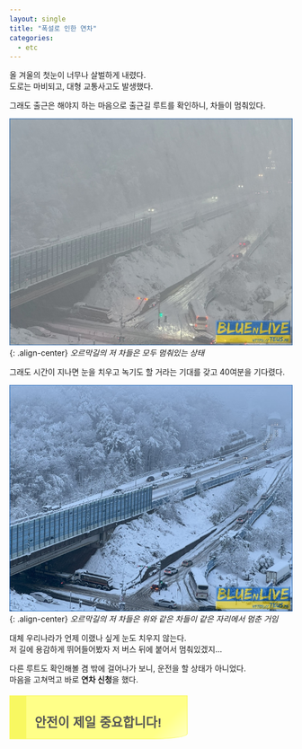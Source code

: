 ```yaml
---
layout: single
title: "폭설로 인한 연차"
categories:
  - etc
---
```


올 겨울의 첫눈이 너무나 살벌하게 내렸다.\
도로는 마비되고, 대형 교통사고도 발생했다.

그래도 출근은 해야지 하는 마음으로 출근길 루트를 확인하니, 차들이 멈춰있다.

![image](</images/2024-11-28/20241127_221602587_iOSs64.jpg>){: .align-center}
*오르막길의 저 차들은 모두 멈춰있는 상태*

그래도 시간이 지나면 눈을 치우고 녹기도 할 거라는 기대를 갖고 40여분을 기다렸다.

![image](</images/2024-11-28/20241127_225502860_iOSs64.jpg>){: .align-center}
*오르막길의 저 차들은 위와 같은 차들이 같은 자리에서 멈춘 거임*

대체 우리나라가 언제 이랬나 싶게 눈도 치우지 않는다.\
저 길에 용감하게 뛰어들어봤자 저 버스 뒤에 붙어서 멈춰있겠지...

다른 루트도 확인해볼 겸 밖에 걸어나가 보니, 운전을 할 상태가 아니었다.\
마음을 고쳐먹고 바로 **연차 신청**을 했다.

<div style="position: relative; display: inline-block; padding: 15px 45px 15px 15px; margin: 5px 0; border: 1px solid #f8f861; border-left: 30px solid #f8f861; border-bottom-right-radius: 60px 10px; word-break: break-all; background: #ffff88; background: -moz-linear-gradient(-45deg, #ffff88 81%, #ffff88 82%, #ffff88 82%, #ffffc6 100%); background: -webkit-gradient(linear, left top, right bottom, color-stop(81%, #ffff88), color-stop(82%, #ffff88), color-stop(82%, #ffff88), color-stop(100%, #ffffc6)); background: -webkit-linear-gradient(-45deg, #ffff88 81%, #ffff88 82%, #ffff88 82%, #ffffc6 100%); background: -o-linear-gradient(-45deg, #ffff88 81%, #ffff88 82%, #ffff88 82%, #ffffc6 100%); background: -ms-linear-gradient(-45deg, #ffff88 81%, #ffff88 82%, #ffff88 82%, #ffffc6 100%); background: linear-gradient(135deg, #ffff88 81%, #ffff88 82%, #ffff88 82%, #ffffc6 100%); filter: progid:DXImageTransform.Microsoft.gradient(startColorstr='#ffff88', endColorstr='#ffffc6', GradientType=1); margin-bottom: 1.2em;"><p style="margin-bottom: 0;"><span style="font-family: 'NanumPen', 'Noto Sans Kr', sans-serif; font-size: 1.6em; color: #555;"><b>
안전이 제일 중요합니다!
</b></span></p></div>
